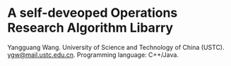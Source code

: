 # A self-deveoped Operations Research Algorithm Libarry

Yangguang Wang. 
University of Science and Technology of China (USTC).
ygw@mail.ustc.edu.cn.
Programming language: C++/Java.
